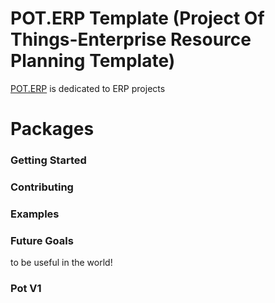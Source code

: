 # POT.ERP Template (Project Of Things-Enterprise Resource Planning Template)

[POT.ERP](https://zildot.com/frameworks/pot/erp) is dedicated to ERP projects


# Packages

### Getting Started

### Contributing

### Examples

### Future Goals

to be useful in the world!

### Pot V1

